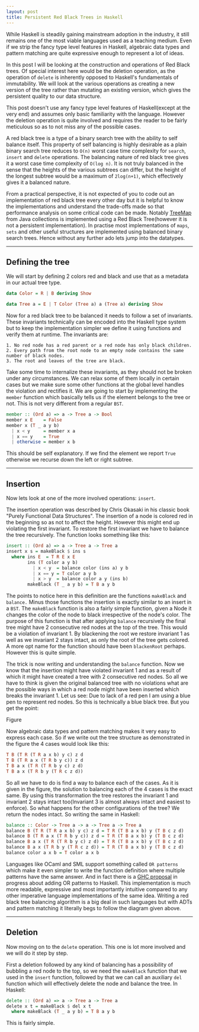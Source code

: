 ```yaml
---
layout: post
title: Persistent Red Black Trees in Haskell
---
```


While Haskell is steadily gaining mainstream adoption in the industry, it still remains one of the most viable languages used as a teaching medium. Even if we strip the fancy type level features in Haskell, algebraic data types and pattern matching are quite expressive enough to represent a lot of ideas.

In this post I will be looking at the construction and operations of Red Black trees. Of special interest here would be the deletion operation, as the operation of `delete` is inherently opposed to Haskell's fundamentals of immutability. We will look at the various operations as creating a new version of the tree rather than mutating an existing version, which gives the persistent quality to our data structure.

This post doesn't use any fancy type level features of Haskell(except at the very end) and assumes only basic familiarity with the language. However the deletion operation is quite involved and requires the reader to be fairly meticulous so as to not miss any of the possible cases.

A red black tree is a type of a binary search tree with the ability to self balance itself. This property of self balancing is highly desirable as a plain binary search tree reduces to `O(n)` worst case time complexity for `search`, `insert` and `delete` operations. The balancing nature of red black tree gives it a worst case time complexity of `O(log n)`. It is not truly balanced in the sense that the heights of the various subtrees can differ, but the height of the longest subtree would be a maximum of `2log(n+1)`, which effectively gives it a balanced nature.

From a practical perspective, it is not expected of you to code out an implementation of red black tree every other day but it is helpful to know the implementations and understand the trade-offs made so that performance analysis on some critical code can be made. Notably [TreeMap](http://grepcode.com/file/repository.grepcode.com/java/root/jdk/openjdk/8u40-b25/java/util/TreeMap.java) from Java collections is implemented using a Red Black Tree(however it is not a persistent implementation). In practise most implementations of `maps`, `sets` and other useful structures are implemented using balanced binary search trees. Hence without any further ado lets jump into the datatypes.

------------------------------------------------------
Defining the tree
----------------

We will start by defining 2 colors red and black and use that as a metadata in our actual tree type.

```haskell
data Color = R | B deriving Show

data Tree a = E | T Color (Tree a) a (Tree a) deriving Show
```

Now for a red black tree to be balanced it needs to follow a set of invariants. These invariants technically can be encoded into the Haskell type system but to keep the implementation simpler we define it using functions and verify them at runtime. The invariants are:

```
1. No red node has a red parent or a red node has only black children.
2. Every path from the root node to an empty node contains the same number of black nodes.
3. The root and leaves of the tree are black.
```

Take some time to internalize these invariants, as they should not be broken under any circumstances. We can relax some of them locally in certain cases but we make sure some other functions at the global level handles the violation and rectifies it. We are going to start by implementing the `member` function which basically tells us if the element belongs to the tree or not. This is not very different from a regular `BST`.

```haskell
member :: (Ord a) => a -> Tree a -> Bool
member x E    = False
member x (T _ a y b)
  | x < y     = member x a
  | x == y    = True
  | otherwise = member x b
```

This should be self explanatory. If we find the element we report `True` otherwise we recurse down the left or right subtree.

------------------------------------------------
Insertion
---------

Now lets look at one of the more involved operations: `insert`.

The insertion operation was described by Chris Okasaki in his classic book "Purely Functional Data Structures". The insertion of a node is colored red in the beginning so as not to affect the height. However this might end up violating the first invariant. To restore the first invariant we have to balance the tree recursively. The function looks something like this:

```haskell
insert :: (Ord a) => a -> Tree a -> Tree a
insert x s = makeBlack $ ins s
  where ins E  = T R E x E
        ins (T color a y b)
          | x < y  = balance color (ins a) y b
          | x == y = T color a y b
          | x > y  = balance color a y (ins b)
        makeBlack (T _ a y b) = T B a y b
```

The points to notice here in this definition are the functions `makeBlack` and `balance.` Minus those functions the insertion is exactly similar to an insert in a `BST`. The `makeBlack` function is also a fairly simple function, given a Node it changes the color of the node to black irrespective of the node's color. The purpose of this function is that after applying `balance` recursively the final tree might have 2 consecutive red nodes at the top of the tree. This would be a violation of invariant 1. By blackening the root we restore invariant 1 as well as we invariant 2 stays intact, as only the root of the tree gets colored. A more opt name for the function should have been `blackenRoot` perhaps. However this is quite simple.

The trick is now writing and understanding the `balance` function. Now we know  that the insertion might have violated invariant 1 and as a result of which it might have created a tree with 2 consecutive red nodes. So all we have to think is given the original balanced tree with no violations what are the possible ways in which a red node might have been inserted which breaks the invariant 1. Let us see:
Due to lack of a red pen I am using a blue pen to represent red nodes. So this is technically a blue black tree. But you get the point:

Figure

Now algebraic data types and pattern matching makes it very easy to express each case. So if we write out the tree structure as demonstrated in the figure the 4 cases would look like this:

```haskell
T B (T R (T R a x b) y c) z d  
T B (T R a x (T R b y c)) z d  
T B a x (T R (T R b y c) z d)  
T B a x (T R b y (T R c z d)) 
```

So all we have to do is find a way to balance each of the cases. As it is given in the figure, the solution to balancing each of the 4 cases is the exact same. By using this transformation the tree restores the invariant 1 and invariant 2 stays intact too(Invariant 3 is almost always intact and easiest to enforce). So what happens for the other configurations of the tree? We return the nodes intact. So writing the same in Haskell:

```haskell
balance :: Color -> Tree a -> a -> Tree a -> Tree a
balance B (T R (T R a x b) y c) z d = T R (T B a x b) y (T B c z d)
balance B (T R a x (T R b y c)) z d = T R (T B a x b) y (T B c z d)
balance B a x (T R (T R b y c) z d) = T R (T B a x b) y (T B c z d)
balance B a x (T R b y (T R c z d)) = T R (T B a x b) y (T B c z d)
balance color a x b = T color a x b
```

Languages like OCaml and SML support something called `OR patterns` which make it even simpler to write the function definition where multiple patterns have the same answer. And in fact there is a [GHC proposal](https://github.com/ghc-proposals/ghc-proposals/pull/43) in progress about adding OR patterns to Haskell. This implementation is much more readable, expressive and most importantly intuitive compared to any other imperative language implementations of the same idea. Writing a red black tree balancing algorithm is a big deal in such languages but with ADTs and pattern matching it literally begs to follow the diagram given above.

-------------------------------------------------------------
Deletion
--------

Now moving on to the `delete` operation. This one is lot more involved and we will do it step by step.

First a deletion followed by any kind of balancing has a possibility of bubbling a red node to the top, so we need the `makeBlack` function that we used in the `insert` function, followed by that we can call an auxiliary `del` function which will effectively delete the node and balance the tree. In Haskell:

```haskell
delete :: (Ord a) => a -> Tree a -> Tree a
delete x t = makeBlack $ del x t
  where makeBlack (T _ a y b) = T B a y b
```

This is fairly simple.